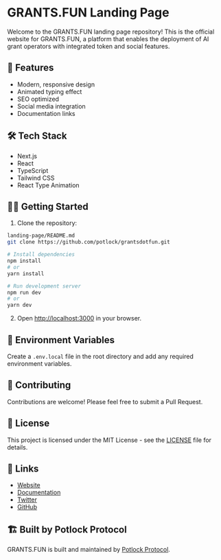 # GRANTS.FUN Landing Page

Welcome to the GRANTS.FUN landing page repository! This is the official website for GRANTS.FUN, a platform that enables the deployment of AI grant operators with integrated token and social features.

## 🚀 Features

- Modern, responsive design
- Animated typing effect
- SEO optimized
- Social media integration
- Documentation links

## 🛠 Tech Stack

- Next.js
- React
- TypeScript
- Tailwind CSS
- React Type Animation

## 🏃‍♂️ Getting Started

1. Clone the repository:
```bash
landing-page/README.md
git clone https://github.com/potlock/grantsdotfun.git

```

```bash
# Install dependencies
npm install
# or
yarn install

# Run development server
npm run dev
# or
yarn dev
```

2. Open [http://localhost:3000](http://localhost:3000) in your browser.

## 📝 Environment Variables

Create a `.env.local` file in the root directory and add any required environment variables.

## 🤝 Contributing

Contributions are welcome! Please feel free to submit a Pull Request.

## 📄 License

This project is licensed under the MIT License - see the [LICENSE](LICENSE) file for details.

## 🔗 Links

- [Website](https://grants.fun)
- [Documentation](https://docs.grants.fun)
- [Twitter](https://twitter.com/potlock_)
- [GitHub](https://github.com/potlock/grantsdotfun)

## 🏗 Built by Potlock Protocol

GRANTS.FUN is built and maintained by [Potlock Protocol](https://potlock.org).

